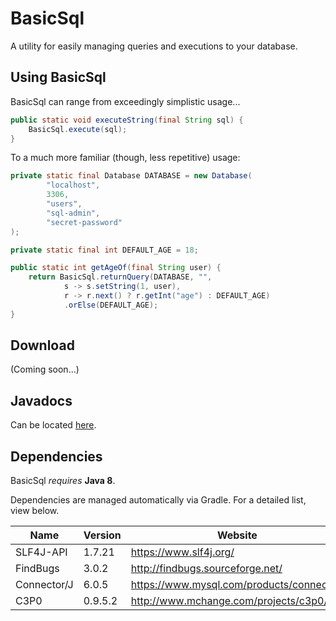 # BasicSql
A utility for easily managing queries and executions to your database.

## Using BasicSql

BasicSql can range from exceedingly simplistic usage...
```java
public static void executeString(final String sql) {
    BasicSql.execute(sql);
}
```

To a much more familiar (though, less repetitive) usage:
```java
private static final Database DATABASE = new Database(
        "localhost", 
        3306, 
        "users", 
        "sql-admin", 
        "secret-password"
);

private static final int DEFAULT_AGE = 18;

public static int getAgeOf(final String user) {
    return BasicSql.returnQuery(DATABASE, "", 
            s -> s.setString(1, user), 
            r -> r.next() ? r.getInt("age") : DEFAULT_AGE)
            .orElse(DEFAULT_AGE);
}
```

## Download
(Coming soon...)

## Javadocs
Can be located [here](https://ferustech.github.io/BasicSql/).

## Dependencies
BasicSql _requires_ **Java 8**.

Dependencies are managed automatically via Gradle. For a detailed list, view below.

| Name | Version | Website | Repository |
| ---- | ------- | ------- | ---------- |
| SLF4J-API | 1.7.21 | https://www.slf4j.org/ | https://github.com/qos-ch/slf4j |
| FindBugs | 3.0.2 | http://findbugs.sourceforge.net/ | https://github.com/findbugsproject/findbugs |
| Connector/J | 6.0.5 | https://www.mysql.com/products/connector/ | https://dev.mysql.com/downloads/connector/j/5.1.html |
| C3P0 | 0.9.5.2 | http://www.mchange.com/projects/c3p0/ | https://github.com/swaldman/c3p0 |